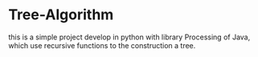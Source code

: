 # Tree-Algorithm
this is a simple project develop in python with library Processing of Java, which use recursive functions to the construction a tree.
